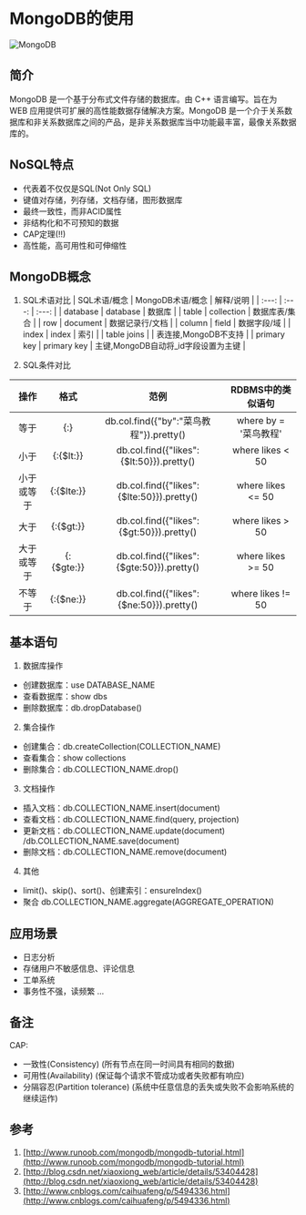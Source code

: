 # MongoDB的使用
![MongoDB](http://upload.ouliu.net/i/20180310221445e12ar.png)

## 简介
MongoDB 是一个基于分布式文件存储的数据库。由 C++ 语言编写。旨在为 WEB 应用提供可扩展的高性能数据存储解决方案。MongoDB 是一个介于关系数据库和非关系数据库之间的产品，是非关系数据库当中功能最丰富，最像关系数据库的。

## NoSQL特点
* 代表着不仅仅是SQL(Not Only SQL)
* 键值对存储，列存储，文档存储，图形数据库
* 最终一致性，而非ACID属性
* 非结构化和不可预知的数据
* CAP定理(!!)
* 高性能，高可用性和可伸缩性

## MongoDB概念
1. SQL术语对比
| SQL术语/概念 | MongoDB术语/概念 |	解释/说明 |
| :---: | :---: | :---: |
| database | database |	数据库 |
| table	| collection | 数据库表/集合 |
| row | document | 数据记录行/文档 |
| column | field | 数据字段/域 |
| index | index | 索引 |
| table joins | 	| 表连接,MongoDB不支持 |
| primary key |	primary key | 主键,MongoDB自动将_id字段设置为主键 |

2. SQL条件对比

| 操作 | 格式 | 范例 | RDBMS中的类似语句 |
| :---: | :---: | :---: | :---: |
| 等于 | {<key>:<value>} | db.col.find({"by":"菜鸟教程"}).pretty() | where by = '菜鸟教程' |
| 小于 | {<key>:{$lt:<value>}} | db.col.find({"likes":{$lt:50}}).pretty() | where likes < 50 |
| 小于或等于 | {<key>:{$lte:<value>}} | db.col.find({"likes":{$lte:50}}).pretty() | where likes <= 50 |
| 大于 | {<key>:{$gt:<value>}} | db.col.find({"likes":{$gt:50}}).pretty() | where likes > 50 |
| 大于或等于 | {<key>:{$gte:<value>}} | db.col.find({"likes":{$gte:50}}).pretty() | where likes >= 50 |
| 不等于 | {<key>:{$ne:<value>}} | db.col.find({"likes":{$ne:50}}).pretty() | where likes != 50 |

## 基本语句
1. 数据库操作
  * 创建数据库：use DATABASE_NAME
  * 查看数据库：show dbs
  * 删除数据库：db.dropDatabase()

2. 集合操作
  * 创建集合：db.createCollection(COLLECTION_NAME)
  * 查看集合：show collections
  * 删除集合：db.COLLECTION_NAME.drop()

3. 文档操作
  * 插入文档：db.COLLECTION_NAME.insert(document)
  * 查看文档：db.COLLECTION_NAME.find(query, projection)
  * 更新文档：db.COLLECTION_NAME.update(document) /db.COLLECTION_NAME.save(document)
  * 删除文档：db.COLLECTION_NAME.remove(document)
4. 其他
  * limit()、skip()、sort()、创建索引：ensureIndex()
  * 聚合 db.COLLECTION_NAME.aggregate(AGGREGATE_OPERATION)

## 应用场景
* 日志分析
* 存储用户不敏感信息、评论信息
* 工单系统
* 事务性不强，读频繁
...

## 备注
CAP:
* 一致性(Consistency) (所有节点在同一时间具有相同的数据)
* 可用性(Availability) (保证每个请求不管成功或者失败都有响应)
* 分隔容忍(Partition tolerance) (系统中任意信息的丢失或失败不会影响系统的继续运作)

## 参考
1. [http://www.runoob.com/mongodb/mongodb-tutorial.html](http://www.runoob.com/mongodb/mongodb-tutorial.html)
2. [http://blog.csdn.net/xiaoxiong_web/article/details/53404428](http://blog.csdn.net/xiaoxiong_web/article/details/53404428)
3. [http://www.cnblogs.com/caihuafeng/p/5494336.html](http://www.cnblogs.com/caihuafeng/p/5494336.html)